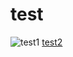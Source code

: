 # test

![test1](https://img.shields.io/github/directory-file-count/badges/shields)
[test2](https://img.shields.io/github/directory-file-count/noppanutn/test)
